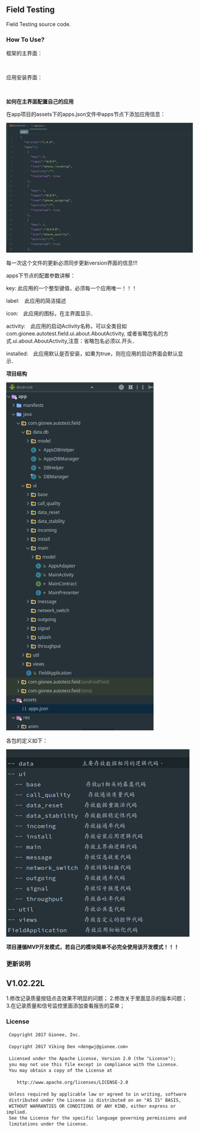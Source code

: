 ## Field Testing

Field Testing source code.

### How To Use?

框架的主界面：

<div align=center>
<img src="http://code.autotest.gionee.com:3000/dengwj/FieldTesting/raw/master/arts/main_screen.png" width="400" alt=""/>
</div>

应用安装界面：

<div align=center>
<img src="http://code.autotest.gionee.com:3000/dengwj/FieldTesting/raw/master/arts/install_screen.png" width="400" alt=""/>
</div>

**如何在主界面配置自己的应用**

在app项目的assets下的apps.json文件中apps节点下添加应用信息：

![](arts/app_json.png)

每一次这个文件的更新必须同步更新version界面的信息!!!

apps下节点的配置参数讲解：

key: 此应用的一个整型键值，必须每一个应用唯一！！！

label:　此应用的简洁描述

icon:　此应用的图标，在主界面显示．

activity:　此应用的启动Activity名称，可以全类目如com.gionee.autotest.field.ui.about.AboutActivity,
或者省略包名的方式.ui.about.AboutActivity,注意：省略包名必须以.开头．

installed:　此应用默认是否安装，如果为true，则在应用的启动界面会默认显示．

**项目结构**

![](arts/project_construct.png)

各包的定义如下：

![](arts/package.png)

**项目遵循MVP开发模式，若自己的模块简单不必完全使用该开发模式！！！**

### 更新说明

V1.02.22L
-------------------------------------------

1.修改记录质量按钮点击效果不明显的问题；
2.修改关于里面显示的版本问题；
3.在记录质量和信号监控里面添加查看报告的菜单；


### License
 
     Copyright 2017 Gionee, Inc.
     
     Copyright 2017 Viking Den <dengwj@gionee.com>
     
     Licensed under the Apache License, Version 2.0 (the "License");
     you may not use this file except in compliance with the License.
     You may obtain a copy of the License at
     
        http://www.apache.org/licenses/LICENSE-2.0
     
     Unless required by applicable law or agreed to in writing, software
     distributed under the License is distributed on an "AS IS" BASIS,
     WITHOUT WARRANTIES OR CONDITIONS OF ANY KIND, either express or implied.
     See the License for the specific language governing permissions and
     limitations under the License.